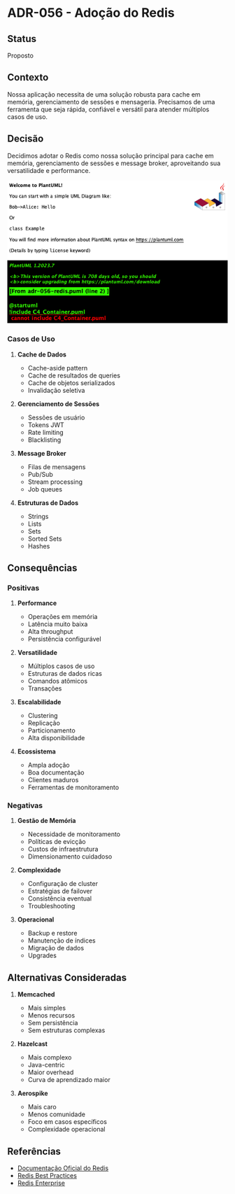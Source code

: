 # ADR-056 - Adoção do Redis

## Status

Proposto

## Contexto

Nossa aplicação necessita de uma solução robusta para cache em memória, gerenciamento de sessões e mensageria. Precisamos de uma ferramenta que seja rápida, confiável e versátil para atender múltiplos casos de uso.

## Decisão

Decidimos adotar o Redis como nossa solução principal para cache em memória, gerenciamento de sessões e message broker, aproveitando sua versatilidade e performance.

![Arquitetura Redis](../diagrams/adr-056-redis.png)

### Casos de Uso

1. **Cache de Dados**
   - Cache-aside pattern
   - Cache de resultados de queries
   - Cache de objetos serializados
   - Invalidação seletiva

2. **Gerenciamento de Sessões**
   - Sessões de usuário
   - Tokens JWT
   - Rate limiting
   - Blacklisting

3. **Message Broker**
   - Filas de mensagens
   - Pub/Sub
   - Stream processing
   - Job queues

4. **Estruturas de Dados**
   - Strings
   - Lists
   - Sets
   - Sorted Sets
   - Hashes

## Consequências

### Positivas

1. **Performance**
   - Operações em memória
   - Latência muito baixa
   - Alta throughput
   - Persistência configurável

2. **Versatilidade**
   - Múltiplos casos de uso
   - Estruturas de dados ricas
   - Comandos atômicos
   - Transações

3. **Escalabilidade**
   - Clustering
   - Replicação
   - Particionamento
   - Alta disponibilidade

4. **Ecossistema**
   - Ampla adoção
   - Boa documentação
   - Clientes maduros
   - Ferramentas de monitoramento

### Negativas

1. **Gestão de Memória**
   - Necessidade de monitoramento
   - Políticas de evicção
   - Custos de infraestrutura
   - Dimensionamento cuidadoso

2. **Complexidade**
   - Configuração de cluster
   - Estratégias de failover
   - Consistência eventual
   - Troubleshooting

3. **Operacional**
   - Backup e restore
   - Manutenção de índices
   - Migração de dados
   - Upgrades

## Alternativas Consideradas

1. **Memcached**
   - Mais simples
   - Menos recursos
   - Sem persistência
   - Sem estruturas complexas

2. **Hazelcast**
   - Mais complexo
   - Java-centric
   - Maior overhead
   - Curva de aprendizado maior

3. **Aerospike**
   - Mais caro
   - Menos comunidade
   - Foco em casos específicos
   - Complexidade operacional

## Referências

- [Documentação Oficial do Redis](https://redis.io/documentation)
- [Redis Best Practices](https://redis.io/topics/optimization)
- [Redis Enterprise](https://redis.com/redis-enterprise/) 